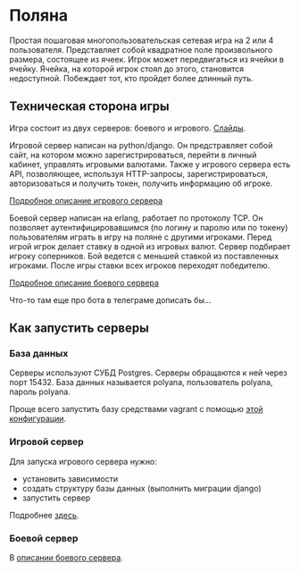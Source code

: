 
# Поляна

Простая пошаговая многопользовательская сетевая игра на 2 или 4 пользователя. Представляет собой квадратное поле произвольного размера, состоящее из ячеек. Игрок может передвигаться из ячейки в ячейку. Ячейка, на которой игрок стоял до этого, становится недоступной. Побеждает тот, кто пройдет более длинный путь.

## Техническая сторона игры

Игра состоит из двух серверов: боевого и игрового. [Слайды](https://docs.google.com/presentation/d/1mj8VyirfPA0jqaI0_wcF6SZ9pPgazdPXzRhokf-Fl84/edit?usp=sharing).

Игровой сервер написан на python/django. Он предстравляет собой сайт, на котором можно зарегистрироваться, перейти в личный кабинет, управлять игровыми валютами. Также у игрового сервера есть API, позволяющее, используя HTTP-запросы, зарегистрироваться, авторизоваться и получить токен, получить информацию об игроке.

[Подробное описание игрового сервера](https://github.com/dziaineka/polyana/blob/master/game_server/README.md)

Боевой сервер написан на erlang, работает по протоколу TCP. Он позволяет аутентифицировавшимся (по логину и паролю или по токену) пользователям играть в игру на поляне с другими игроками. Перед игрой игрок делает ставку в одной из игровых валют. Сервер подбирает игроку соперников. Бой ведется с меньшей ставкой из поставленных игроками. После игры ставки всех игроков переходят победителю.

[Подробное описание боевого сервера](https://github.com/dziaineka/polyana/blob/master/battle_server/polyana/README.md)

Что-то там еще про бота в телеграме дописать бы...

## Как запустить серверы

### База данных

Серверы используют СУБД Postgres. Серверы обращаются к ней через порт 15432. База данных называется polyana, пользователь polyana, пароль polyana.

Проще всего запустить базу средствами vagrant с помощью [этой конфигурации](https://github.com/dziaineka/pg-app-dev-vm).

### Игровой сервер

Для запуска игрового сервера нужно:

- установить зависимости
- создать структуру базы данных (выполнить миграции django)
- запустить сервер

Подробнее [здесь](https://github.com/dziaineka/polyana/blob/master/game_server/README.md).

### Боевой сервер

В [описании боевого сервера](https://github.com/dziaineka/polyana/blob/master/battle_server/polyana/README.md).